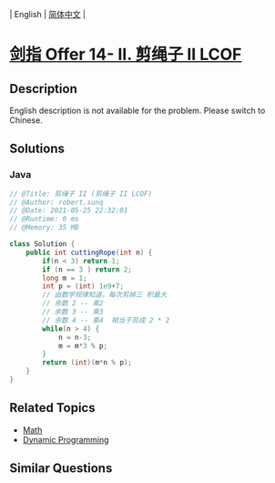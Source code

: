 
| English | [简体中文](README.md) |

# [剑指 Offer 14- II. 剪绳子 II LCOF](https://leetcode.cn//problems/jian-sheng-zi-ii-lcof/)

## Description

English description is not available for the problem. Please switch to Chinese.

## Solutions


### Java

```Java
// @Title: 剪绳子 II (剪绳子 II LCOF)
// @Author: robert.sunq
// @Date: 2021-05-25 22:32:01
// @Runtime: 0 ms
// @Memory: 35 MB

class Solution {
    public int cuttingRope(int n) {
        if(n < 3) return 1;
        if (n == 3 ) return 2;
        long m = 1;
        int p = (int) 1e9+7;
        // 由数学规律知道，每次剪掉三 积最大
        // 余数 2 -- 乘2 
        // 余数 3 -- 乘3
        // 余数 4 -- 乘4  相当于剪成 2 * 2
        while(n > 4) {
            n = n-3;
            m = m*3 % p;
        }
        return (int)(m*n % p);
    }
}
```



## Related Topics

- [Math](https://leetcode.cn//tag/math)
- [Dynamic Programming](https://leetcode.cn//tag/dynamic-programming)

## Similar Questions


